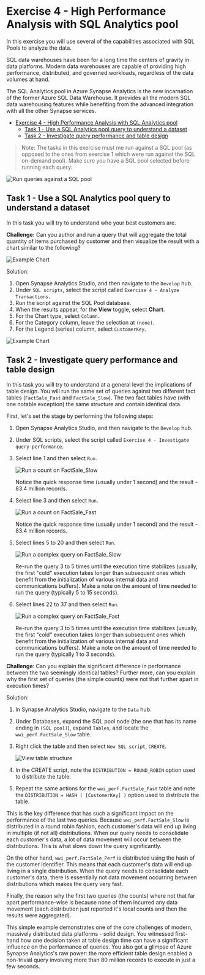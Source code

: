 # Exercise 4 - High Performance Analysis with SQL Analytics pool

In this exercise you will use several of the capabilities associated with SQL Pools to analyze the data.

SQL data warehouses have been for a long time the centers of gravity in data platforms. Modern data warehouses are capable of providing high performance, distributed, and governed workloads, regardless of the data volumes at hand.

The SQL Analytics pool in Azure Synapse Analytics is the new incarnation of the former Azure SQL Data Warehouse. It provides all the modern SQL data warehousing features while benefiting from the advanced integration with all the other Synapse services.

- [Exercise 4 - High Performance Analysis with SQL Analytics pool](#exercise-4---high-performance-analysis-with-sql-analytics-pool)
  - [Task 1 - Use a SQL Analytics pool query to understand a dataset](#task-1---use-a-sql-analytics-pool-query-to-understand-a-dataset)
  - [Task 2 - Investigate query performance and table design](#task-2---investigate-query-performance-and-table-design)

> Note:
> The tasks in this exercise must me run against a SQL pool (as opposed to the ones from exercise 1 which were run against the SQL on-demand pool). Make sure you have a SQL pool selected before running each query:

![Run queries against a SQL pool](./media/ex04-run-on-sql-pool.png)

## Task 1 - Use a SQL Analytics pool query to understand a dataset

In this task you will try to understand who your best customers are.

**Challenge:** Can you author and run a query that will aggregate the total quantity of items purchased by customer and then visualize the result with a chart similar to the following?

![Example Chart](media/ex05-chart-sample.png)

Solution:

1. Open Synapse Analytics Studio, and then navigate to the `Develop` hub.
2. Under `SQL scripts`, select the script called `Exercise 4 - Analyze Transactions`.
3. Run the script against the SQL Pool database.
4. When the results appear, for the **View** toggle, select **Chart**.
5. For the Chart type, select `Column`.
6. For the Category column, leave the selection at `(none)`.
7. For the Legend (series) column, select `CustomerKey`.

![Example Chart](media/ex05-chart.png)

## Task 2 - Investigate query performance and table design

In this task you will try to understand at a general level the implications of table design. You will run the same set of queries against two different fact tables (`FactSale_Fast` and `FactSale_Slow`). The two fact tables have (with one notable exception) the same structure and contain identical data.

First, let's set the stage by performing the following steps:

1. Open Synapse Analytics Studio, and then navigate to the `Develop` hub.
2. Under SQL scripts, select the script called `Exercise 4 - Investigate query performance`.
3. Select line 1 and then select `Run`.

   ![Run a count on FactSale_Slow](./media/ex04-query-selection-01.png)

   Notice the quick response time (usually under 1 second) and the result - 83.4 million records.

4. Select line 3 and then select `Run`.

   ![Run a count on FactSale_Fast](./media/ex04-query-selection-02.png)

   Notice the quick response time (usually under 1 second) and the result - 83.4 million records.

5. Select lines 5 to 20 and then select `Run`.

   ![Run a complex query on FactSale_Slow](./media/ex04-query-selection-03.png)

   Re-run the query 3 to 5 times until the execution time stabilizes (usually, the first "cold" execution takes longer than subsequent ones which benefit from the initialization of various internal data and communications buffers). Make a note on the amount of time needed to run the query (typically 5 to 15 seconds).

6. Select lines 22 to 37 and then select `Run`.

   ![Run a complex query on FactSale_Fast](./media/ex04-query-selection-04.png)

   Re-run the query 3 to 5 times until the execution time stabilizes (usually, the first "cold" execution takes longer than subsequent ones which benefit from the initialization of various internal data and communications buffers). Make a note on the amount of time needed to run the query (typically 1 to 3 seconds).

**Challenge**: Can you explain the significant difference in performance between the two seemingly identical tables? Further more, can you explain why the first set of queries (the simple counts) were not that further apart in execution times?

Solution:

1. In Synapse Analytics Studio, navigate to the `Data` hub.
2. Under Databases, expand the SQL pool node (the one that has its name ending in `(SQL pool)`), expand `Tables`, and locate the `wwi_perf.FactSale_Slow` table.
3. Right click the table and then select `New SQL script`, `CREATE`.

   ![View table structure](./media/ex04-view-table-definition.png)

4. In the CREATE script, note the `DISTRIBUTION = ROUND_ROBIN` option used to distribute the table.

5. Repeat the same actions for the `wwi_perf.FactSale_Fast` table and note the `DISTRIBUTION = HASH ( [CustomerKey] )` option used to distribute the table.

This is the key difference that has such a significant impact on the performance of the last two queries. Because `wwi_perf.FactSale_Slow` is distributed in a round robin fashion, each customer's data will end up living in multiple (if not all) distributions. When our query needs to consolidate each customer's data, a lot of data movement will occur between the distributions. This is what slows down the query significantly.

On the other hand, `wwi_perf.FactSale_Perf` is distributed using the hash of the customer identifier. This means that each customer's data will end up living in a single distribution. When the query needs to consolidate each customer's data, there is essentially not data movement occurring between distributions which makes the query very fast.

Finally, the reason why the first two queries (the counts) where not that far apart performance-wise is because none of them incurred any data movement (each distribution just reported it's local counts and then the results were aggregated).

This simple example demonstrates one of the core challenges of modern, massively distributed data platforms - solid design. You witnessed first-hand how one decision taken at table design time can have a significant influence on the performance of queries. You also got a glimpse of Azure Synapse Analytics's raw power: the more efficient table design enabled a non-trivial query involving more than 80 million records to execute in just a few seconds.
